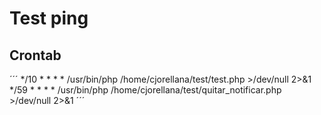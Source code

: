 # Test ping

## Crontab

´´´
*/10 * * * * /usr/bin/php /home/cjorellana/test/test.php >/dev/null 2>&1
*/59 * * * * /usr/bin/php /home/cjorellana/test/quitar_notificar.php >/dev/null 2>&1
´´´
